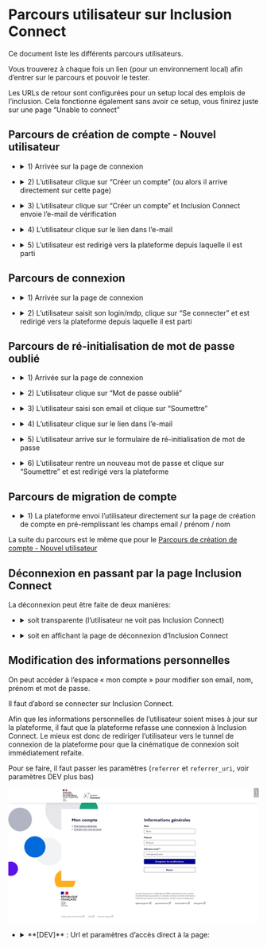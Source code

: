 # Parcours utilisateur sur Inclusion Connect

Ce document liste les différents parcours utilisateurs.

Vous trouverez à chaque fois un lien (pour un environnement local) afin d’entrer sur le parcours et pouvoir le tester.

Les URLs de retour sont configurées pour un setup local des emplois de l’inclusion. Cela fonctionne également sans avoir ce setup, vous finirez juste sur une page “Unable to connect”

## Parcours de création de compte - Nouvel utilisateur

- <details>
  <summary>1) Arrivée sur la page de connexion</summary>

  ![image info](img/register-1.jpg)

  - <details>
    <summary>**[DEV]** : Url et paramètres d’accès direct à la page:</summary>

    http://0.0.0.0:8080/auth/authorize?response_type=code&client_id=local_inclusion_connect&redirect_uri=http%3A%2F%2Flocalhost%3A8000%2Finclusion_connect%2Fcallback&scope=openid+profile+email&state=0xGVKT6eO9NT%3Aarn7NqGqozXjsvio5CAmU2lpoF2nJmLTlU9OuaHAtOg&nonce=r04v4u8sT05W

    L’url est celle de l’endpoint Authorization: `https://{hostname}/auth/authorize`

    Les paramètres à renseigner sont:

    - `**response_type**` : La valeur `code`
    - `**client_id**` : Le `CLIENT_ID` qui vous été fourni
    - `**redirect_uri**` : L’url à laquelle sera redirigée l’utilisateur à la fin du processus sur Inclusion Connect
    - `**scope**` : La valeur `openid profile email`
    - `**state**` : Une valeur généré par votre application ([voir documentation sur github pour plus de détail](inclusion_connect.md#requête-authentification))
    - `**nonce**` : Une autre valeur généré par votre application ([voir documentation sur github pour plus de détail](inclusion_connect.md#requête-authentification))

    </details>

</details>

- <details>
  <summary>2) L’utilisateur clique sur “Créer un compte” (ou alors il arrive directement sur cette page)</summary>

  ![image info](img/register-2.jpg)

  - <details>
    <summary>**[DEV]** : Url et paramètres d’accès direct à la page:</summary>

    http://0.0.0.0:8080/auth/register?response_type=code&client_id=local_inclusion_connect&redirect_uri=http%3A%2F%2Flocalhost%3A8000%2Finclusion_connect%2Fcallback&scope=openid+profile+email&state=0xGVKT6eO9NT%3Aarn7NqGqozXjsvio5CAmU2lpoF2nJmLTlU9OuaHAtOg&nonce=r04v4u8sT05W&from=emplois

    L’url est celle de l’endpoint Registration: `https://{hostname}/auth/register`

    Les paramètres à renseigner sont:

    - `**response_type**` : La valeur `code`
    - `**client_id**` : Le `CLIENT_ID` qui vous été fourni
    - `**redirect_uri**` : L’url à laquelle sera redirigée l’utilisateur à la fin du processus sur Inclusion Connect
    - `**scope**` : La valeur `openid profile email`
    - `**state**` : Une valeur généré par votre application ([voir documentation sur github pour plus de détail](inclusion_connect.md#requête-authentification))
    - `**nonce**` : Une autre valeur généré par votre application ([voir documentation sur github pour plus de détail](inclusion_connect.md#requête-authentification))

  </details>

</details>

- <details>
  <summary>3) L’utilisateur clique sur “Créer un compte” et Inclusion Connect envoie l’e-mail de vérification</summary>

  ![image info](img/register-3.jpg)
</details>

- <details>
  <summary>4) L’utilisateur clique sur le lien dans l’e-mail</summary>

  ![image info](img/register-4.jpg)
</details>

- <details>
  <summary>5) L’utilisateur est redirigé vers la plateforme depuis laquelle il est parti</summary>

  Le compte sur la plateforme est créé à ce moment là.
</details>

## Parcours de connexion

- <details>
  <summary>1) Arrivée sur la page de connexion</summary>

  ![image info](img/login-1.jpg)

  - <details>
    <summary>**[DEV]** : Url et paramètres d’accès direct à la page:</summary>

    http://0.0.0.0:8080/auth/authorize?response_type=code&client_id=local_inclusion_connect&redirect_uri=http%3A%2F%2Flocalhost%3A8000%2Finclusion_connect%2Fcallback&scope=openid+profile+email&state=0xGVKT6eO9NT%3Aarn7NqGqozXjsvio5CAmU2lpoF2nJmLTlU9OuaHAtOg&nonce=r04v4u8sT05W

    L’url est celle de l’endpoint Authorization: `https://{hostname}/auth/authorize`

    Les paramètres à renseigner sont:

    - `**response_type**` : La valeur `code`
    - `**client_id**` : Le `CLIENT_ID` qui vous été fourni
    - `**redirect_uri**` : L’url à laquelle sera redirigée l’utilisateur à la fin du processus sur Inclusion Connect
    - `**scope**` : La valeur `openid profile email`
    - `**state**` : Une valeur généré par votre application ([voir documentation sur github pour plus de détail](inclusion_connect.md#requête-authentification))
    - `**nonce**` : Une autre valeur généré par votre application ([voir documentation sur github pour plus de détail](inclusion_connect.md#requête-authentification))

  </details>

</details>

- <details>
  <summary>2) L’utilisateur saisit son login/mdp, clique sur “Se connecter” et est redirigé vers la plateforme depuis laquelle il est parti</summary>
</details>

## Parcours de ré-initialisation de mot de passe oublié

- <details>
  <summary>1) Arrivée sur la page de connexion</summary>

  ![image info](img/reset-password-1.jpg)

  - <details>
    <summary>**[DEV]** : Url et paramètres d’accès direct à la page:</summary>

    http://0.0.0.0:8080/auth/authorize?response_type=code&client_id=local_inclusion_connect&redirect_uri=http%3A%2F%2Flocalhost%3A8000%2Finclusion_connect%2Fcallback&scope=openid+profile+email&state=0xGVKT6eO9NT%3Aarn7NqGqozXjsvio5CAmU2lpoF2nJmLTlU9OuaHAtOg&nonce=r04v4u8sT05W

    L’url est celle de l’endpoint Authorization: `https://{hostname}/auth/authorize`

    Les paramètres à renseigner sont:

    - `**response_type**` : La valeur `code`
    - `**client_id**` : Le `CLIENT_ID` qui vous été fourni
    - `**redirect_uri**` : L’url à laquelle sera redirigée l’utilisateur à la fin du processus sur Inclusion Connect
    - `**scope**` : La valeur `openid profile email`
    - `**state**` : Une valeur généré par votre application ([voir documentation sur github pour plus de détail](inclusion_connect.md#requête-authentification))
    - `**nonce**` : Une autre valeur généré par votre application ([voir documentation sur github pour plus de détail](inclusion_connect.md#requête-authentification))

  </details>

</details>

- <details>
  <summary>2) L’utilisateur clique sur “Mot de passe oublié”</summary>

  ![image info](img/reset-password-2.jpg)
</details>

- <details>
  <summary>3) L’utilisateur saisi son email et clique sur “Soumettre”</summary>

  L’utilisateur est redirigé vers la page de connexion et un email est envoyé

  ![image info](img/reset-password-3.jpg)
</details>

- <details>
  <summary>4) L’utilisateur clique sur le lien dans l’e-mail</summary>

  ![image info](img/reset-password-4.jpg)
</details>

- <details>
  <summary>5) L’utilisateur arrive sur le formulaire de ré-initialisation de mot de passe</summary>

  ![image info](img/reset-password-5.jpg)
</details>

- <details>
  <summary>6) L’utilisateur rentre un nouveau mot de passe et clique sur “Soumettre” et est redirigé vers la plateforme</summary>
</details>

## Parcours de migration de compte

- <details>
  <summary>1) La plateforme envoi l’utilisateur directement sur la page de création de compte en pré-remplissant les champs email / prénom / nom</summary>

  ![image info](img/activate-1.jpg)

  - <details>
    <summary>**[DEV]** : Url et paramètres d’accès direct à la page:</summary>

    http://0.0.0.0:8080/auth/activate?response_type=code&client_id=local_inclusion_connect&redirect_uri=http%3A%2F%2Flocalhost%3A8000%2Finclusion_connect%2Fcallback&scope=openid+profile+email&state=mJGvp3qwBMkD%3AYedrAibh8pHw0yx3mY8-L2Zp-vhLe8D-rL2aClHm9zQ&nonce=CbBAoMxEUIJR&login_hint=mon%40email.com&lastname=Nom&firstname=Pr%C3%A9nom

    L’url est celle de l’endpoint Registration: `https://{hostname}/auth/activate`

    Les paramètres à renseigner sont:

    - `**response_type**` : La valeur `code`
    - `**client_id**` : Le `CLIENT_ID` qui vous été fourni
    - `**redirect_uri**` : L’url à laquelle sera redirigée l’utilisateur à la fin du processus sur Inclusion Connect
    - `**scope**` : La valeur `openid profile email`
    - `**state**` : Une valeur généré par votre application ([voir documentation sur github pour plus de détail](inclusion_connect.md#requête-authentification))
    - `**nonce**` : Une autre valeur généré par votre application ([voir documentation sur github pour plus de détail](inclusion_connect.md#requête-authentification))
    - **`login_hint`** pour l’email
    - **`firstname`** pour le prénom
    - **`lastname`** pour le nom

    Les paramètres **`login_hint` `firstname`** et **`lastname`** sont obligatoires (une erreur `Missing activation parameters` sera affichée dans le cas où l’un manque)

  </details>

</details>

La suite du parcours est le même que pour le [Parcours de création de compte - Nouvel utilisateur](#Parcours-de-création-de-compte---Nouvel-utilisateur)

## Déconnexion en passant par la page Inclusion Connect

La déconnexion peut être faite de deux manières:

- <details>
  <summary>soit transparente (l’utilisateur ne voit pas Inclusion Connect)</summary>

  - <details>
    <summary>**[DEV]** : Url et paramètres d’accès direct à la page:</summary>

    Pas d’accès direct vu qu’il faut l’`id_token`

    L’url est celle de l’endpoint Logout: `https://{hostname}/realms/{realm-name}/protocol/openid-connect/logout`

    Les paramètres à renseigner sont:

    - `**id_token_hint**` : l’`id_token` récupéré à l’étape de connexion de l’utilisateur
    - `**post_logout_redirect_uri**` : L’url à laquelle sera redirigée l’utilisateur après avoir été déconnecté

  </details>

</details>

- <details>
  <summary>soit en affichant la page de déconnexion d’Inclusion Connect</summary>

  ![image info](img/logout-prompt.jpg)

  - <details>
    <summary>**[DEV]** : Url et paramètres d’accès direct à la page:</summary>

    http://0.0.0.0:8080/realms/local/protocol/openid-connect/logout?client_id=local_inclusion_connect&post_logout_redirect_uri=http%3A%2F%2Flocalhost%3A8000

    L’url est celle de l’endpoint Logout: `https://{hostname}/realms/{realm-name}/protocol/openid-connect/logout`

    Les paramètres à renseigner sont:

    - `**client_id**` : Le `CLIENT_ID` qui vous été fourni
    - `**post_logout_redirect_uri**` : L’url à laquelle sera redirigée l’utilisateur àprès avoir été decconecté

  </details>

</details>

## Modification des informations personnelles

On peut accéder à l’espace « mon compte » pour modifier son email, nom, prénom et mot de passe.

Il faut d’abord se connecter sur Inclusion Connect.

Afin que les informations personnelles de l’utilisateur soient mises à jour sur la plateforme, il faut que la plateforme refasse une connexion à Inclusion Connect. Le mieux est donc de rediriger l’utilisateur vers le tunnel de connexion de la plateforme pour que la cinématique de connexion soit immédiatement refaite.

Pour se faire, il faut passer les paramètres (`referrer` et `referrer_uri`, voir paramètres DEV plus bas)

![image info](img/edit-user-info.jpg)

- <details>
  <summary>**[DEV]** : Url et paramètres d’accès direct à la page:</summary>

  http://0.0.0.0:8080/accounts/my-account?referrer=local_inclusion_connect&referrer_uri=http%3A%2F%2Flocalhost%3A8000%2Finclusion_connect%2Fauthorize%3Fnext_url%3Dhttp%253A%252F%252Flocalhost%253A8000%252Fdashboard%252Fedit_user_info%26user_kind%3Dprescriber

  L’url est : `https://{hostname}/accounts/my-account`

  Les paramètres à renseigner :

  - `**referrer**` : Le `CLIENT_ID` qui vous été fourni
  - `**referrer_uri**` : L’url à laquelle sera redirigée l’utilisateur après avoir modifié ces informations personnelles.

  Vous **devez** renseigner ces deux paramètres pour que le bouton de renvoi vers l’application soit affiché.

</details>
